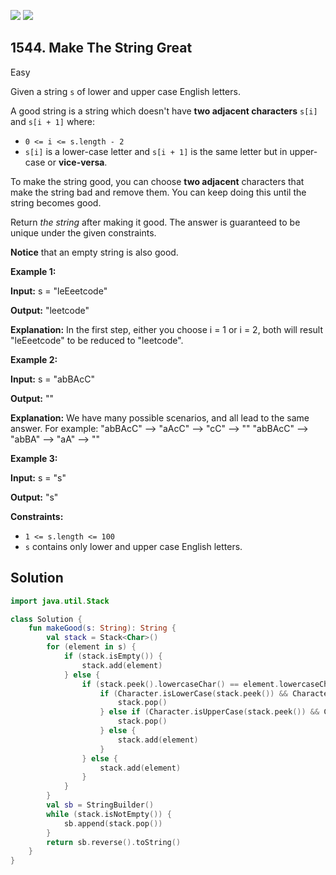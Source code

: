 [![](https://img.shields.io/github/stars/javadev/LeetCode-in-Kotlin?label=Stars&style=flat-square)](https://github.com/javadev/LeetCode-in-Kotlin)
[![](https://img.shields.io/github/forks/javadev/LeetCode-in-Kotlin?label=Fork%20me%20on%20GitHub%20&style=flat-square)](https://github.com/javadev/LeetCode-in-Kotlin/fork)

## 1544\. Make The String Great

Easy

Given a string `s` of lower and upper case English letters.

A good string is a string which doesn't have **two adjacent characters** `s[i]` and `s[i + 1]` where:

*   `0 <= i <= s.length - 2`
*   `s[i]` is a lower-case letter and `s[i + 1]` is the same letter but in upper-case or **vice-versa**.

To make the string good, you can choose **two adjacent** characters that make the string bad and remove them. You can keep doing this until the string becomes good.

Return _the string_ after making it good. The answer is guaranteed to be unique under the given constraints.

**Notice** that an empty string is also good.

**Example 1:**

**Input:** s = "leEeetcode"

**Output:** "leetcode"

**Explanation:** In the first step, either you choose i = 1 or i = 2, both will result "leEeetcode" to be reduced to "leetcode".

**Example 2:**

**Input:** s = "abBAcC"

**Output:** ""

**Explanation:** We have many possible scenarios, and all lead to the same answer. For example: "abBAcC" --> "aAcC" --> "cC" --> "" "abBAcC" --> "abBA" --> "aA" --> ""

**Example 3:**

**Input:** s = "s"

**Output:** "s"

**Constraints:**

*   `1 <= s.length <= 100`
*   `s` contains only lower and upper case English letters.

## Solution

```kotlin
import java.util.Stack

class Solution {
    fun makeGood(s: String): String {
        val stack = Stack<Char>()
        for (element in s) {
            if (stack.isEmpty()) {
                stack.add(element)
            } else {
                if (stack.peek().lowercaseChar() == element.lowercaseChar()) {
                    if (Character.isLowerCase(stack.peek()) && Character.isUpperCase(element)) {
                        stack.pop()
                    } else if (Character.isUpperCase(stack.peek()) && Character.isLowerCase(element)) {
                        stack.pop()
                    } else {
                        stack.add(element)
                    }
                } else {
                    stack.add(element)
                }
            }
        }
        val sb = StringBuilder()
        while (stack.isNotEmpty()) {
            sb.append(stack.pop())
        }
        return sb.reverse().toString()
    }
}
```